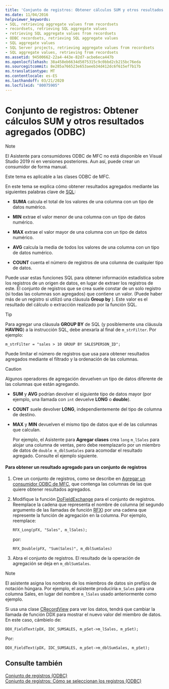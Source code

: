 ```yaml
---
title: 'Conjunto de registros: Obtener cálculos SUM y otros resultados agregados (ODBC)'
ms.date: 11/04/2016
helpviewer_keywords:
- SQL, retrieving aggregate values from recordsets
- recordsets, retrieving SQL aggregate values
- retrieving SQL aggregate values from recordsets
- ODBC recordsets, retrieving SQL aggregate values
- SQL aggregate values
- SQL Server projects, retrieving aggregate values from recordsets
- SQL aggregate values, retrieving from recordsets
ms.assetid: 94500662-22a4-443e-82d7-acbe6eca447b
ms.openlocfilehash: 38a458eb6634d5075315c9c0bbd2cb215bc76eda
ms.sourcegitcommit: 8e285a766523e653aeeb34d412dc6f615ef7b17b
ms.translationtype: MT
ms.contentlocale: es-ES
ms.lasthandoff: 03/21/2020
ms.locfileid: "80075905"
---
```

# <a name="recordset-obtaining-sums-and-other-aggregate-results-odbc"></a>Conjunto de registros: Obtener cálculos SUM y otros resultados agregados (ODBC)

> [!NOTE]
> El Asistente para consumidores ODBC de MFC no está disponible en Visual Studio 2019 ni en versiones posteriores. Aun así, puede crear un consumidor de forma manual.

Este tema es aplicable a las clases ODBC de MFC.

En este tema se explica cómo obtener resultados agregados mediante las siguientes palabras clave de [SQL](../../data/odbc/sql.md):

- **SUMA** calcula el total de los valores de una columna con un tipo de datos numérico.

- **MIN** extrae el valor menor de una columna con un tipo de datos numérico.

- **MAX** extrae el valor mayor de una columna con un tipo de datos numérico.

- **AVG** calcula la media de todos los valores de una columna con un tipo de datos numérico.

- **COUNT** cuenta el número de registros de una columna de cualquier tipo de datos.

Puede usar estas funciones SQL para obtener información estadística sobre los registros de un origen de datos, en lugar de extraer los registros de este. El conjunto de registros que se crea suele constar de un solo registro (si todas las columnas son agregados) que contiene un valor. (Puede haber más de un registro si utilizó una cláusula **Group by** ). Este valor es el resultado del cálculo o extracción realizado por la función SQL.

> [!TIP]
>  Para agregar una cláusula **GROUP BY** de SQL (y posiblemente una cláusula **HAVING**) a la instrucción SQL, debe anexarla al final de `m_strFilter`. Por ejemplo:

```
m_strFilter = "sales > 10 GROUP BY SALESPERSON_ID";
```

Puede limitar el número de registros que usa para obtener resultados agregados mediante el filtrado y la ordenación de las columnas.

> [!CAUTION]
>  Algunos operadores de agregación devuelven un tipo de datos diferente de las columnas que están agregando.

- **SUM** y **AVG** podrían devolver el siguiente tipo de datos mayor (por ejemplo, una llamada con `int` devuelve **LONG** o **double**).

- **COUNT** suele devolver **LONG**, independientemente del tipo de columna de destino.

- **MAX** y **MIN** devuelven el mismo tipo de datos que el de las columnas que calculan.

     Por ejemplo, el Asistente para **Agregar clases** crea `long` `m_lSales` para alojar una columna de ventas, pero debe reemplazarlo por un miembro de datos de `double m_dblSumSales` para acomodar el resultado agregado. Consulte el ejemplo siguiente.

#### <a name="to-obtain-an-aggregate-result-for-a-recordset"></a>Para obtener un resultado agregado para un conjunto de registros

1. Cree un conjunto de registros, como se describe en [Agregar un consumidor ODBC de MFC](../../mfc/reference/adding-an-mfc-odbc-consumer.md), que contenga las columnas de las que quiere obtener resultados agregados.

1. Modifique la función [DoFieldExchange](../../mfc/reference/crecordset-class.md#dofieldexchange) para el conjunto de registros. Reemplace la cadena que representa el nombre de columna (el segundo argumento de las llamadas de función [RFX](../../data/odbc/record-field-exchange-using-rfx.md)) por una cadena que represente la función de agregación en la columna. Por ejemplo, reemplace:

    ```
    RFX_Long(pFX, "Sales", m_lSales);
    ```

     por:

    ```
    RFX_Double(pFX, "Sum(Sales)", m_dblSumSales)
    ```

1. Abra el conjunto de registros. El resultado de la operación de agregación se deja en `m_dblSumSales`.

> [!NOTE]
>  El asistente asigna los nombres de los miembros de datos sin prefijos de notación húngara. Por ejemplo, el asistente produciría `m_Sales` para una columna Sales, en lugar del nombre `m_lSales` usado anteriormente como ejemplo.

Si usa una clase [CRecordView](../../mfc/reference/crecordview-class.md) para ver los datos, tendrá que cambiar la llamada de función DDX para mostrar el nuevo valor del miembro de datos. En este caso, cámbielo de:

```
DDX_FieldText(pDX, IDC_SUMSALES, m_pSet->m_lSales, m_pSet);
```

Por:

```
DDX_FieldText(pDX, IDC_SUMSALES, m_pSet->m_dblSumSales, m_pSet);
```

## <a name="see-also"></a>Consulte también

[Conjunto de registros (ODBC)](../../data/odbc/recordset-odbc.md)<br/>
[Conjunto de registros: Cómo se seleccionan los registros (ODBC)](../../data/odbc/recordset-how-recordsets-select-records-odbc.md)